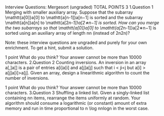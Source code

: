 Interview Questions: Mergesort (ungraded)
TOTAL POINTS 3
1.Question 1
Merging with smaller auxiliary array. Suppose that the subarray \mathtt{a[0]}a[0] to \mathtt{a[n-1]}a[n−1] is sorted and the subarray \mathtt{a[n]}a[n] to \mathtt{a[2*n-1]}a[2∗n−1] is sorted. How can you merge the two subarrays so that \mathtt{a[0]}a[0] to \mathtt{a[2*n-1]}a[2∗n−1] is sorted using an auxiliary array of length nn (instead of 2n2n)?

Note: these interview questions are ungraded and purely for your own enrichment. To get a hint, submit a solution.

1 point
What do you think?
Your answer cannot be more than 10000 characters.
2.Question 2
Counting inversions. An inversion in an array a[\,]a[] is a pair of entries a[i]a[i] and a[j]a[j] such that i < ji<j but a[i] > a[j]a[i]>a[j]. Given an array, design a linearithmic algorithm to count the number of inversions.

1 point
What do you think?
Your answer cannot be more than 10000 characters.
3.Question 3
Shuffling a linked list. Given a singly-linked list containing nn items, rearrange the items uniformly at random. Your algorithm should consume a logarithmic (or constant) amount of extra memory and run in time proportional to n \log nnlogn in the worst case.
